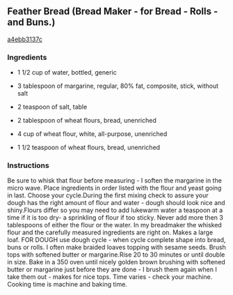 ## Feather Bread (Bread Maker - for Bread - Rolls - and Buns.)

[a4ebb3137c](http://www.food.com/recipe/feather-bread-bread-maker-for-bread-rolls-and-buns-336855)

### Ingredients

 - 1 1/2 cup of water, bottled, generic

 - 3 tablespoon of margarine, regular, 80% fat, composite, stick, without salt

 - 2 teaspoon of salt, table

 - 2 tablespoon of wheat flours, bread, unenriched

 - 4 cup of wheat flour, white, all-purpose, unenriched

 - 1 1/2 teaspoon of wheat flours, bread, unenriched

### Instructions

Be sure to whisk that flour before measuring - I soften the margarine in the micro wave. Place ingredients in order listed with the flour and yeast going in last. Choose your cycle.During the first mixing check to assure your dough has the right amount of flour and water - dough should look nice and shiny.Flours differ so you may need to add lukewarm water a teaspoon at a time if it is too dry- a sprinkling of flour if too sticky. Never add more then 3 tablespoons of either the flour or the water. In my breadmaker the whisked flour and the carefully measured ingredients are right on. Makes a large loaf. FOR DOUGH use dough cycle - when cycle complete shape into bread, buns or rolls. I often make braided loaves topping with sesame seeds. Brush tops with softened butter or margarine.Rise 20 to 30 minutes or until double in size. Bake in a 350 oven until nicely golden brown brushing with softened butter or margarine just before they are done - I brush them again when I take them out - makes for nice tops. Time varies - check your machine. Cooking time is machine and baking time.